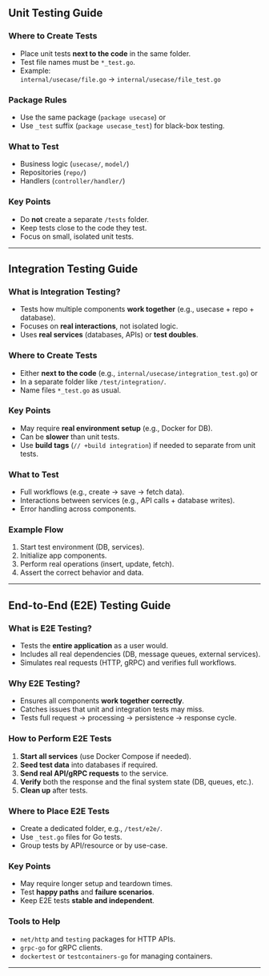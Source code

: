 ## Unit Testing Guide

### Where to Create Tests

- Place unit tests **next to the code** in the same folder.
- Test file names must be `*_test.go`.
- Example:  
  `internal/usecase/file.go` → `internal/usecase/file_test.go`

### Package Rules

- Use the same package (`package usecase`) or  
- Use `_test` suffix (`package usecase_test`) for black-box testing.

### What to Test

- Business logic (`usecase/`, `model/`)
- Repositories (`repo/`)
- Handlers (`controller/handler/`)

### Key Points

- Do **not** create a separate `/tests` folder.
- Keep tests close to the code they test.
- Focus on small, isolated unit tests.

---

## Integration Testing Guide

### What is Integration Testing?

- Tests how multiple components **work together** (e.g., usecase + repo + database).
- Focuses on **real interactions**, not isolated logic.
- Uses **real services** (databases, APIs) or **test doubles**.

### Where to Create Tests

- Either **next to the code** (e.g., `internal/usecase/integration_test.go`) or
- In a separate folder like `/test/integration/`.
- Name files `*_test.go` as usual.

### Key Points

- May require **real environment setup** (e.g., Docker for DB).
- Can be **slower** than unit tests.
- Use **build tags** (`// +build integration`) if needed to separate from unit tests.

### What to Test

- Full workflows (e.g., create → save → fetch data).
- Interactions between services (e.g., API calls + database writes).
- Error handling across components.

### Example Flow

1. Start test environment (DB, services).
2. Initialize app components.
3. Perform real operations (insert, update, fetch).
4. Assert the correct behavior and data.

---

## End-to-End (E2E) Testing Guide

### What is E2E Testing?

- Tests the **entire application** as a user would.
- Includes all real dependencies (DB, message queues, external services).
- Simulates real requests (HTTP, gRPC) and verifies full workflows.

### Why E2E Testing?

- Ensures all components **work together correctly**.
- Catches issues that unit and integration tests may miss.
- Tests full request → processing → persistence → response cycle.

### How to Perform E2E Tests

1. **Start all services** (use Docker Compose if needed).
2. **Seed test data** into databases if required.
3. **Send real API/gRPC requests** to the service.
4. **Verify** both the response and the final system state (DB, queues, etc.).
5. **Clean up** after tests.

### Where to Place E2E Tests

- Create a dedicated folder, e.g., `/test/e2e/`.
- Use `_test.go` files for Go tests.
- Group tests by API/resource or by use-case.

### Key Points

- May require longer setup and teardown times.
- Test **happy paths** and **failure scenarios**.
- Keep E2E tests **stable and independent**.

### Tools to Help

- `net/http` and `testing` packages for HTTP APIs.
- `grpc-go` for gRPC clients.
- `dockertest` or `testcontainers-go` for managing containers.

---

